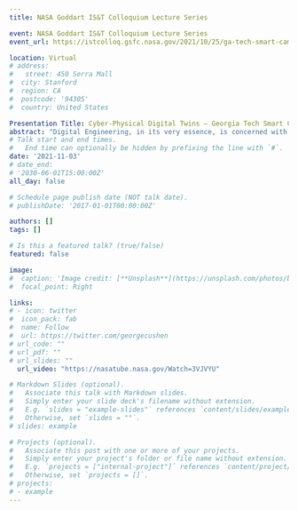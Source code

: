 ```yaml
---
title: NASA Goddart IS&T Colloquium Lecture Series 

event: NASA Goddart IS&T Colloquium Lecture Series 
event_url: https://istcolloq.gsfc.nasa.gov/2021/10/25/ga-tech-smart-campus-digital-twin/

location: Virtual
# address:
#   street: 450 Serra Mall
#  city: Stanford
#  region: CA
#  postcode: '94305'
#  country: United States

Presentation Title: Cyber-Physical Digital Twins – Georgia Tech Smart Campus Cases Studies
abstract: "Digital Engineering, in its very essence, is concerned with advancements in computing, modeling, data management and analytical capabilities to improve the practice of engineering.  Key to Digital Engineering is the concept of Digital Twin.  While initially developed for engineering systems, Digital Twins are now being implemented for socio-cyber-physical systems (e.g. smart buildings, smart cities, etc.) due to their ability to leverage the benefits of digital technologies to non-digital systems. In their presentation, Dr. Olivia Fischer and Dr. Scott Duncan will first present a multi-scale, integrated environment that supports situational awareness, optimization, as well as forecasting and virtual experimentation at the Georgia Tech campus level. They will then discuss recent efforts in developing a Digital Twin of GT’s Kendeda Building for Innovative Sustainable Design (KBISD). The use of the Digital Twin made it possible for KBISD to receive certification in 2021 as a “Living Building” from the International Living Futures Institute (ILFI). Finally, they will address the shortcomings of current approaches to the development of Digital Twins and introduce ongoing efforts towards the definition and implementation of a model-based approach to the definition and development of Institutional Management Digital Twins which leverages architectural and Model Based Systems Engineering (MBSE) practices and principles."
# Talk start and end times.
#   End time can optionally be hidden by prefixing the line with `#`.
date: '2021-11-03'
# date_end: 
# '2030-06-01T15:00:00Z'
all_day: false

# Schedule page publish date (NOT talk date).
# publishDate: '2017-01-01T00:00:00Z'

authors: []
tags: []

# Is this a featured talk? (true/false)
featured: false

image:
#  caption: 'Image credit: [**Unsplash**](https://unsplash.com/photos/bzdhc5b3Bxs)'
#  focal_point: Right

links:
# - icon: twitter
#  icon_pack: fab
#  name: Follow
#  url: https://twitter.com/georgecushen
# url_code: ""
# url_pdf: ""
# url_slides: ""
  url_video: "https://nasatube.nasa.gov/Watch=3VJVYU"

# Markdown Slides (optional).
#   Associate this talk with Markdown slides.
#   Simply enter your slide deck's filename without extension.
#   E.g. `slides = "example-slides"` references `content/slides/example-slides.md`.
#   Otherwise, set `slides = ""`.
# slides: example

# Projects (optional).
#   Associate this post with one or more of your projects.
#   Simply enter your project's folder or file name without extension.
#   E.g. `projects = ["internal-project"]` references `content/project/deep-learning/index.md`.
#   Otherwise, set `projects = []`.
# projects:
# - example
---
```



